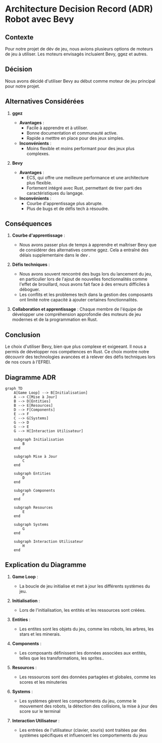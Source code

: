 # Architecture Decision Record (ADR) Robot avec Bevy


## Contexte

Pour notre projet de dév de jeu, nous avions plusieurs options de moteurs de jeu à utiliser. Les moteurs envisagés incluaient Bevy, ggez et autres.

## Décision

Nous avons décidé d'utiliser Bevy au début comme moteur de jeu principal pour notre projet.

## Alternatives Considérées

1. **ggez**
   - **Avantages** :
     - Facile à apprendre et à utiliser.
     - Bonne documentation et communauté active.
     - Rapide a metttre en place pour des jeux simples.
   - **Inconvénients** :
     - Moins flexible et moins performant pour des jeux plus complexes.

2. **Bevy**
   - **Avantages** :
     -  ECS, qui offre une meilleure performance et une architecture plus flexible.
     - Fortement intégré avec Rust, permettant de tirer parti des caractéristiques du langage.
   - **Inconvénients** :
     - Courbe d'apprentissage plus abrupte.
     - Plus de bugs et de défis tech à résoudre.

## Conséquences

1. **Courbe d'apprentissage** :
   - Nous avons passer plus de temps à apprendre et maîtriser Bevy que de considérer des alternatives comme ggez. Cela a entraîné des délais supplementaire dans le dev .

2. **Défis techniques** :
   - Nous avons souvent rencontré des bugs lors du lancement du jeu, en particulier lors de l'ajout de nouvelles fonctionnalités comme l'effet de brouillard, nous avons fait face à des erreurs difficiles à déboguer.
   - Les conflits et les problemes tech dans la gestion des composants ont limité notre capacité à ajouter certaines fonctionnalités.

3. **Collaboration et apprentissage** :
   Chaque membre de l'équipe de développer une compréhension approfondie des moteurs de jeu modernes et de la programmation en Rust.


## Conclusion

Le choix d'utiliser Bevy, bien que plus complexe et exigeeant. Il nous a permis de développer nos compétences en Rust. Ce choix montre notre découvrir des technologies avancées et à relever des défis techniques lors de nos cours à l'EFREI.

## Diagramme ADR

```mermaid
graph TD
    A[Game Loop] --> B[Initialisation]
    A --> C[Mise à Jour]
    B --> D[Entities]
    B --> E[Resources]
    D --> F[Components]
    E --> F
    C --> G[Systems]
    G --> D
    G --> E
    G --> H[Interaction Utilisateur]

    subgraph Initialisation
        B
    end
    
    subgraph Mise à Jour
        C
    end
    
    subgraph Entities
        D
    end
    
    subgraph Components
        F
    end
    
    subgraph Resources
        E
    end
    
    subgraph Systems
        G
    end
    
    subgraph Interaction Utilisateur
        H
    end
```

## Explication du Diagramme

1. **Game Loop** :
   - La boucle de jeu initialise et met à jour les différents systèmes du jeu.

2. **Initialisation** :
   - Lors de l'initialisation, les entités et les ressources sont créées.

3. **Entities** :
   - Les entites sont les objets du jeu, comme les robots, les arbres, les stars et les minerais.

4. **Components** :
   - Les composants définissent les données associées aux entités, telles que les transformations, les sprites..

5. **Resources** :
   - Les ressources sont des données partagées et globales, comme les scores et les minuteries

6. **Systems** :
   - Les systèmes gèrent les comportements du jeu, comme le mouvement des robots, la détection des collisions, la mise à jour des score sur le terminal

7. **Interaction Utilisateur** :
   - Les entrées de l'utilisateur (clavier, souris) sont traitées par des systèmes spécifiques et influencent les comportements du jeuu
